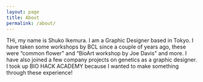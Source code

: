 ```yaml
---
layout: page
title: About
permalink: /about/
---
```


THi, my name is Shuko Ikemura. 
I am a Graphic Designer based in Tokyo. 
I have taken some workshops by BCL since a couple of years ago, these were “common flower” and “BioArt workshop by Joe Davis” and more. 
I have also joined a few company projects on genetics as a graphic designer.
I took up BIO HACK ACADEMY because I wanted to make something through these experience!
